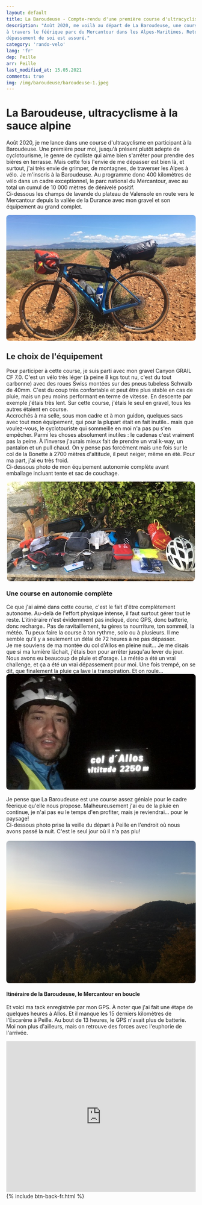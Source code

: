 ```yaml
---
layout: default
title: La Baroudeuse - Compte-rendu d'une première course d'ultracyclisme
description: "Août 2020, me voilà au départ de La Baroudeuse, une course à vélo folle de 400 kilomètres 
à travers le féérique parc du Mercantour dans les Alpes-Maritimes. Retour sur ma expérience d'ultra-cyclisme où le 
dépassement de soi est assuré."
category: 'rando-velo'
lang: 'fr'
dep: Peille
arr: Peille
last_modified_at: 15.05.2021
comments: true
img: /img/baroudeuse/baroudeuse-1.jpeg
---
```


<div class="container blog">
    <div class="row">
      <h1>La Baroudeuse, ultracyclisme à la sauce alpine</h1> 
          <p>Août 2020, je me lance dans une course d'ultracyclisme en participant à la Baroudeuse. Une première pour moi, 
          jusqu'à présent plutôt adepte de cyclotourisme, le genre de cycliste qui aime bien s'arrêter pour prendre des 
          bières en terrasse. Mais cette fois l'envie de me dépasser est bien là, et surtout, j'ai très envie de grimper,
          de montagnes, de traverser les Alpes à vélo. Je m'inscris à la Baroudeuse. Au programme donc 400 kilomètres de 
          vélo dans un cadre exceptionnel, le parc national du Mercantour, avec au total un cumul de 10 000 mètres de 
          dénivelé positif.<br>
          Ci-dessous les champs de lavande du plateau de Valensole en 
           route vers le Mercantour depuis la vallée de la Durance avec mon gravel et son équipement au grand complet.</p>
          <img src="/img/baroudeuse/baroudeuse-6.jpeg" style="border-radius: 8px;display:block; margin:auto;">
       </div>
       <div id="spacer"></div>
     <div class="row">
       <h2>Le choix de l'équipement</h2>
          <p>Pour participer à cette course, je suis parti avec mon gravel Canyon GRAIL CF 7.0. C'est un vélo très léger 
          (à peine 8 kgs tout nu, c'est du tout carbonne)
          avec des roues Swiss montées sur des pneus tubeless Schwalb de 40mm. C'est du coup très confortable et peut être 
          plus stable en cas de pluie, mais un peu moins performant en terme de vitesse. En descente par exemple j'étais
          très lent. Sur cette course, j'étais le seul en gravel, tous les autres étaient en course.
          <br>
          Accrochés à ma selle, sous mon cadre et à mon guidon, quelques sacs avec tout mon équipement, qui pour la plupart 
          était en fait inutile.. mais que voulez-vous, le cyclotouriste qui sommeille en moi n'a pas pu s'en empêcher. 
          Parmi les choses absolument inutiles : le cadenas c'est vraiment pas la peine. À l'inverse j'aurais mieux  
          fait de prendre un vrai k-way, un pantalon et un pull chaud. On y pense pas forcément mais une 
          fois sur le col de la Bonette à 2700 mètres d'altitude, il peut neiger, même en été. Pour ma part, j'ai eu très 
          froid.<br>
          Ci-dessous photo de mon équipement autonomie complète avant emballage incluant tente et sac de couchage.
          </p>
           <img src='/img/baroudeuse/baroudeuse-5.jpeg' style="border-radius: 8px; display:block; margin:auto;"> 
      </div>
      <div id="spacer"></div>
      <div class="row">
       <h3>Une course en autonomie complète</h3>
       <p>Ce que j'ai aimé dans cette course, c'est le fait d'être complètement autonome. Au-delà de l'effort 
       physique intense, il faut surtout gérer tout le reste. L'itinéraire n'est évidemment pas indiqué, donc GPS, 
       donc batterie, donc recharge.. Pas de ravitaillement, tu gères ta nourriture, ton sommeil, la météo. 
       Tu peux faire la course à ton rythme, solo ou à plusieurs. Il me semble qu'il y a seulement un délai de 72 heures
       à ne pas dépasser.<br>
       Je me souviens de ma montée du col d'Allos en pleine nuit... Je me disais que si ma lumière lâchait, 
       j'étais bon pour arrêter jusqu'au lever du jour. Nous avons eu beaucoup de pluie et d'orage. 
       La météo a été un vrai challenge, et ça a été un vrai dépassement pour moi. Une fois trempé, on se dit, 
       que finalement la pluie ça lave la transpiration. Et on roule... <br>
         <img src='/img/baroudeuse/baroudeuse-3.jpeg' style="border-radius: 8px;display:block; margin:auto;"><br>
       Je pense que La Baroudeuse est une 
       course assez géniale pour le cadre féerique qu'elle nous propose. Malheureusement j'ai eu de la pluie 
       en continue, je n'ai pas eu le temps d'en profiter, mais je reviendrai... pour le paysage!<br>
       Ci-dessous photo prise la veille du départ à Peille en l'endroit où nous avons passé la nuit. C'est le seul
       jour où il n'a pas plu!<br><br>
       <img src='/img/baroudeuse/baroudeuse-8.jpeg' style="border-radius: 8px;display:block; margin:auto;">
       </p>
       </div>
       <div id="spacer"></div>
       <div class="row">
       <h4>Itinéraire de la Baroudeuse, le Mercantour en boucle</h4>
       <div class="col-sm-6">
       <p>
       Et voici ma tack enregistrée par mon GPS. À noter que j'ai fait une étape de quelques heures à Allos. 
       Et il manque les 15 derniers kilomètres de l'Escarène à Peille. Au bout de 13 heures, le GPS n'avait plus 
       de batterie. Moi non plus d'ailleurs, mais on retrouve des forces avec l'euphorie de l'arrivée.</p>
       </div>
       <div class="col-sm-6">
       <iframe width="100%" height="400" frameborder='0' allowtransparency='true' scrolling='no'
       src='https://www.strava.com/activities/5306404210/embed/7032f06cb5492d17d11bdd83bd13f54930b7726b'></iframe>
       </div>
       </div>
{% include btn-back-fr.html %}
</div>
